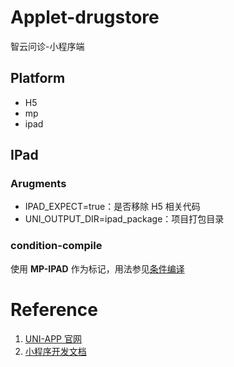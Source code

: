 # Applet-drugstore

智云问诊-小程序端

## Platform

- H5
- mp
- ipad

## IPad

### Arugments

- IPAD_EXPECT=true：是否移除 H5 相关代码
- UNI_OUTPUT_DIR=ipad_package：项目打包目录

### condition-compile

使用 **MP-IPAD** 作为标记，用法参见[条件编译](https://uniapp.dcloud.io/platform)

# Reference

1. [UNI-APP 官网](https://uniapp.dcloud.io/)
2. [小程序开发文档](https://developers.weixin.qq.com/miniprogram/dev/framework/)

